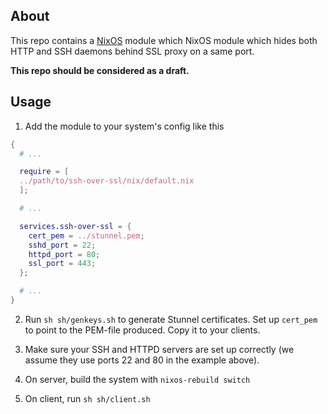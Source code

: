 About
-----

This repo contains a [NixOS](https://nixos.org) module which NixOS module which
hides both HTTP and SSH daemons behind SSL proxy on a same port.

**This repo should be considered as a draft.**

Usage
-----

1. Add the module to your system's config like this

  ```nix
  {
    # ...

    require = [
    ../path/to/ssh-over-ssl/nix/default.nix
    ];

    # ...

    services.ssh-over-ssl = {
      cert_pem = ../stunnel.pem;
      sshd_port = 22;
      httpd_port = 80;
      ssl_port = 443;
    };

    # ...
  }
  ```

2. Run `sh sh/genkeys.sh` to generate Stunnel certificates. Set up `cert_pem` to
   point to the PEM-file produced. Copy it to your clients.

3. Make sure your SSH and HTTPD servers are set up correctly (we assume they use
   ports 22 and 80 in the example above).

4. On server, build the system with `nixos-rebuild switch`

5. On client, run `sh sh/client.sh`
